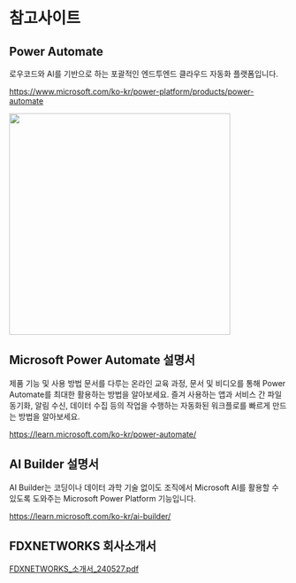 # 참고사이트

## Power Automate

로우코드와 AI를 기반으로 하는 포괄적인 엔드투엔드 클라우드 자동화 플랫폼입니다.

https://www.microsoft.com/ko-kr/power-platform/products/power-automate

<img src="https://github.com/user-attachments/assets/f19986e6-caa2-4a32-9dbd-2ad6a97b08f0" width=400>



## Microsoft Power Automate 설명서

제품 기능 및 사용 방법 문서를 다루는 온라인 교육 과정, 문서 및 비디오를 통해 Power Automate를 최대한 활용하는 방법을 알아보세요. 즐겨 사용하는 앱과 서비스 간 파일 동기화, 알림 수신, 데이터 수집 등의 작업을 수행하는 자동화된 워크플로를 빠르게 만드는 방법을 알아보세요.

https://learn.microsoft.com/ko-kr/power-automate/


## AI Builder 설명서

AI Builder는 코딩이나 데이터 과학 기술 없이도 조직에서 Microsoft AI를 활용할 수 있도록 도와주는 Microsoft Power Platform 기능입니다.

https://learn.microsoft.com/ko-kr/ai-builder/


## FDXNETWORKS 회사소개서

[FDXNETWORKS_소개서_240527.pdf](https://github.com/user-attachments/files/17793119/FDXNETWORKS_._240527.pdf)





